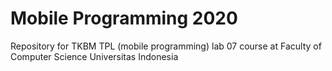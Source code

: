# Mobile Programming 2020

Repository for TKBM TPL (mobile programming) lab 07 
course at Faculty of Computer Science Universitas Indonesia